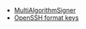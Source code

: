 - [MultiAlgorithmSigner](https://github.com/golang/crypto/commit/28c53ff63c09fc7df7793600caa30989bc69e194)
- [OpenSSH format keys](https://github.com/golang/crypto/commit/d359caa4a39d59a440003b37a6cc7ace3871fd4a)